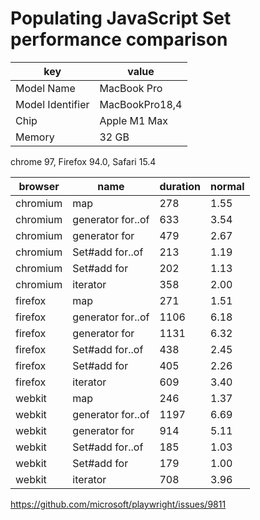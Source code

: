 # Populating JavaScript Set performance comparison

key | value
-|-
Model Name | MacBook Pro
Model Identifier | MacBookPro18,4
Chip | Apple M1 Max
Memory | 32 GB

chrome 97, Firefox 94.0, Safari 15.4

browser | name | duration | normal
-|-|-|-
chromium | map | 278 | 1.55
chromium | generator for..of | 633 | 3.54
chromium | generator for | 479 | 2.67
chromium | Set#add for..of | 213 | 1.19
chromium | Set#add for | 202 | 1.13
chromium | iterator | 358 | 2.00
firefox | map | 271 | 1.51
firefox | generator for..of | 1106 | 6.18
firefox | generator for | 1131 | 6.32
firefox | Set#add for..of | 438 | 2.45
firefox | Set#add for | 405 | 2.26
firefox | iterator | 609 | 3.40
webkit | map | 246 | 1.37
webkit | generator for..of | 1197 | 6.69
webkit | generator for | 914 | 5.11
webkit | Set#add for..of | 185 | 1.03
webkit | Set#add for | 179 | 1.00
webkit | iterator | 708 | 3.96

https://github.com/microsoft/playwright/issues/9811
